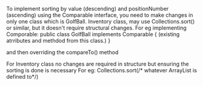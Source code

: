 To implement sorting by value (descending) and positionNumber (ascending) using the Comparable interface, you need to make changes in only one class which is GolfBall. Inventory class, may use Collections.sort() or similar, but it doesn't require structural changes. For eg implementing Comporable<GolfBall>:
public class GolfBall implements Comparable<GolfBall>
{
  (existing atrributes and methdod from this class.)
}

and then overriding the compareTo() method 

For Inventory class no changes are required in structure but ensuring the sorting is done is necessary
For eg:
Collections.sort(/* whatever ArrayList<GolfBall> is defined to*/) 
